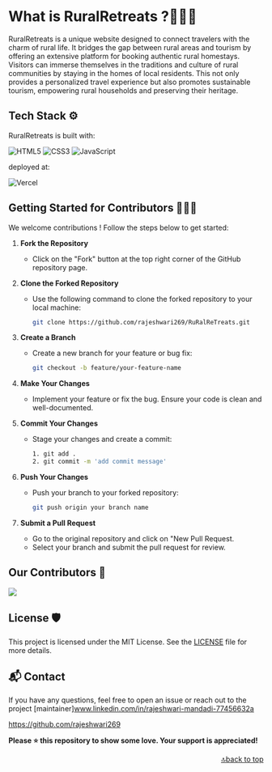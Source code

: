 

# What is RuralRetreats ?🤷🏽‍♂

RuralRetreats is a unique website designed to connect travelers with the charm of rural life. It bridges the gap between rural areas and tourism by offering an extensive platform for booking authentic rural homestays. Visitors can immerse themselves in the traditions and culture of rural communities by staying in the homes of local residents. This not only provides a personalized travel experience but also promotes sustainable tourism, empowering rural households and preserving their heritage.

## Tech Stack ⚙️

RuralRetreats is built with:

![HTML5](https://img.shields.io/badge/html5-%23E34F26.svg?style=for-the-badge&logo=html5&logoColor=white)
![CSS3](https://img.shields.io/badge/css3-%231572B6.svg?style=for-the-badge&logo=css3&logoColor=white)
![JavaScript](https://img.shields.io/badge/javascript-%23323330.svg?style=for-the-badge&logo=javascript&logoColor=%23F7DF1E)

deployed at:

![Vercel](https://img.shields.io/badge/vercel-%23000000.svg?style=for-the-badge&logo=vercel&logoColor=white)

## Getting Started for Contributors 🧑🏻‍💻

We welcome contributions ! Follow the steps below to get started:

1. **Fork the Repository**

   - Click on the "Fork" button at the top right corner of the GitHub repository page.

2. **Clone the Forked Repository**

   - Use the following command to clone the forked repository to your local machine:

     ```bash
     git clone https://github.com/rajeshwari269/RuRalReTreats.git
     ```

3. **Create a Branch**

   - Create a new branch for your feature or bug fix:

     ```bash
     git checkout -b feature/your-feature-name
     ```

4. **Make Your Changes**

   - Implement your feature or fix the bug. Ensure your code is clean and well-documented.

5. **Commit Your Changes**

   - Stage your changes and create a commit:

     ```bash
     1. git add .
     2. git commit -m 'add commit message'
     ```

6. **Push Your Changes**

   - Push your branch to your forked repository:

     ```bash
     git push origin your branch name
     ```

7. **Submit a Pull Request**
   - Go to the original repository and click on "New Pull Request.
   - Select your branch and submit the pull request for review.

## Our Contributors 🤝

<a href="https://github.com/rajeshwari269/RuRalReTreats/graphs/contributors">
  <img src="https://contrib.rocks/image?repo=https://github.com/rajeshwari269/RuRalReTreats"/>
</a>

## License 🛡️

This project is licensed under the MIT License. See the [LICENSE](link-to-license-file) file for more details.

## 📬 Contact

If you have any questions, feel free to open an issue or reach out to the project [maintainer]www.linkedin.com/in/rajeshwari-mandadi-77456632a

https://github.com/rajeshwari269

**Please ⭐ this repository to show some love. Your support is appreciated!**

<div align="right">
  <a href="#readme-top">🔝back to top</a>
</div>
